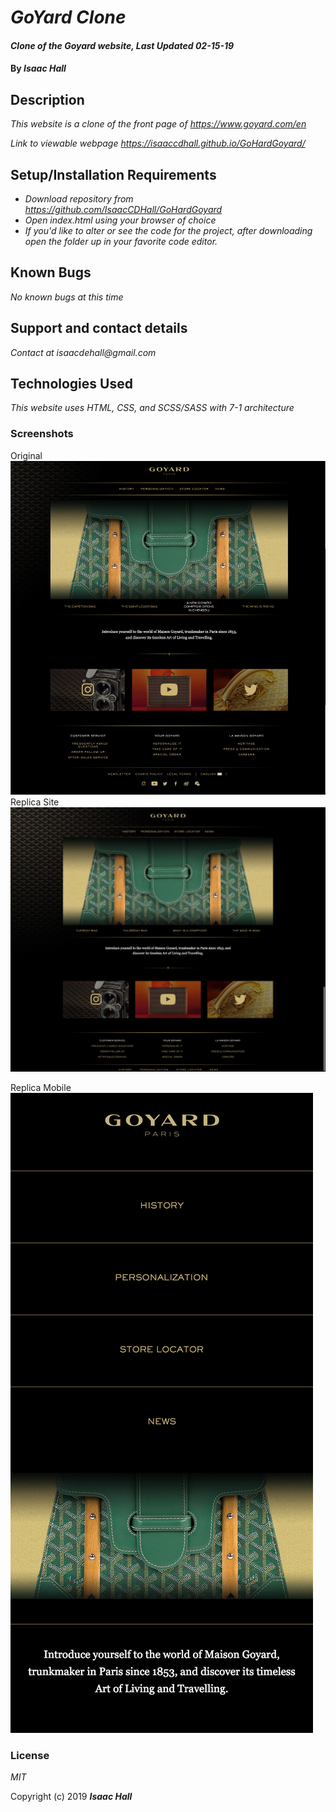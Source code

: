 # _GoYard Clone_

#### _Clone of the Goyard website, Last Updated 02-15-19_

#### By _**Isaac Hall**_

## Description

_This website is a clone of the front page of https://www.goyard.com/en_

_Link to viewable webpage https://isaaccdhall.github.io/GoHardGoyard/_

## Setup/Installation Requirements

* _Download repository from https://github.com/IsaacCDHall/GoHardGoyard_
* _Open index.html using your browser of choice_
* _If you'd like to alter or see the code for the project, after downloading open the folder up in your favorite code editor._

## Known Bugs

_No known bugs at this time_

## Support and contact details

_Contact at isaacdehall@gmail.com_

## Technologies Used

_This website uses HTML, CSS, and SCSS/SASS with 7-1 architecture_

### Screenshots
Original ![Original Site](img/fullPage.png?raw=true "Original Website")
Replica Site![My Site](img/replicaSiteLarge.png?raw=true "My Website")

Replica Mobile![My Site bottom](img/replicaSiteSmall.png?raw=true "My Website")


### License

*MIT*

Copyright (c) 2019 **_Isaac Hall_**

